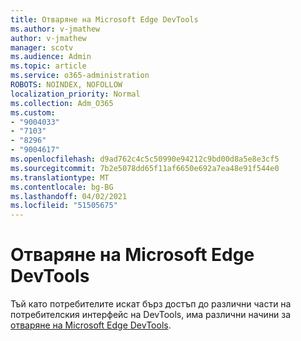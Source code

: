 ```yaml
---
title: Отваряне на Microsoft Edge DevTools
ms.author: v-jmathew
author: v-jmathew
manager: scotv
ms.audience: Admin
ms.topic: article
ms.service: o365-administration
ROBOTS: NOINDEX, NOFOLLOW
localization_priority: Normal
ms.collection: Adm_O365
ms.custom:
- "9004033"
- "7103"
- "8296"
- "9004617"
ms.openlocfilehash: d9ad762c4c5c50990e94212c9bd00d8a5e8e3cf5
ms.sourcegitcommit: 7b2e5078dd65f11af6650e692a7ea48e91f544e0
ms.translationtype: MT
ms.contentlocale: bg-BG
ms.lasthandoff: 04/02/2021
ms.locfileid: "51505675"
---
```

# <a name="open-microsoft-edge-devtools"></a>Отваряне на Microsoft Edge DevTools

Тъй като потребителите искат бърз достъп до различни части на потребителския интерфейс на DevTools, има различни начини за [отваряне на Microsoft Edge DevTools](https://go.microsoft.com/fwlink/?linkid=2135152).
